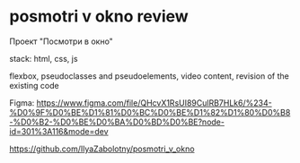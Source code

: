 # posmotri v okno review

Проект "Посмотри в окно"


stack: html, css, js


flexbox, pseudoclasses and pseudoelements, video content, revision of the existing code


Figma: https://www.figma.com/file/QHcvX1RsUI89CulRB7HLk6/%234-%D0%9F%D0%BE%D1%81%D0%BC%D0%BE%D1%82%D1%80%D0%B8-%D0%B2-%D0%BE%D0%BA%D0%BD%D0%BE?node-id=301%3A116&mode=dev


https://github.com/IlyaZabolotny/posmotri_v_okno

